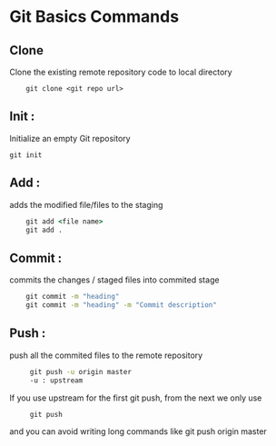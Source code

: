 # Git Basics Commands

## Clone 
Clone the existing remote repository code to local directory 

```git
    git clone <git repo url>
 ```

## Init :
Initialize an empty Git repository
    
```git
git init
```

## Add :

adds the modified file/files to the staging 
    
```cmd
    git add <file name>
    git add .
```

## Commit : 

commits the changes / staged files into commited stage
    
```cmd
    git commit -m "heading"
    git commit -m "heading" -m "Commit description"   
```

## Push :

push all the commited files to the remote repository

```cmd
     git push -u origin master
     -u : upstream 
```
    
If you use upstream for the first git push, from the next we only use

```git
     git push
``` 
and you can avoid writing long commands like git push origin master
